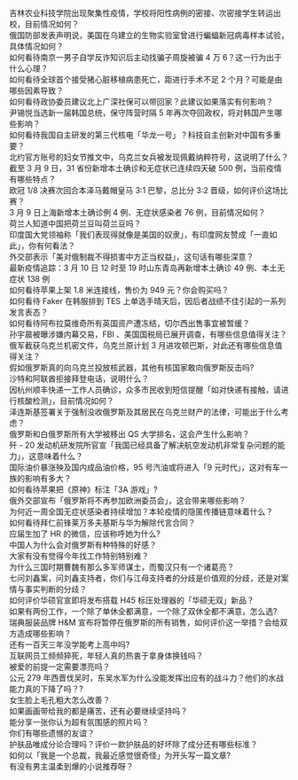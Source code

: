 吉林农业科技学院出现聚集性疫情，学校将阳性病例的密接、次密接学生转运出校，目前情况如何？  
俄国防部发表声明说，美国在乌建立的生物实验室曾进行蝙蝠新冠病毒样本试验，具体情况如何？  
如何看待南京一男子自学反诈知识后主动找骗子周旋被骗 4 万 6？这一行为出于什么心理？  
如何看待全球首个接受猪心脏移植病患死亡，距进行手术不足 2 个月？可能是由哪些因素导致？  
如何看待政协委员建议北上广深社保可以带回家？此建议如果落实有何影响？  
尹锡悦当选新一届韩国总统，保守阵营时隔 5 年再次夺回政权，将对韩国产生哪些影响？  
如何看待我国自主研发的第三代核电「华龙一号」？科技自主创新对中国有多重要？  
北约官方账号的妇女节推文中，乌克兰女兵被发现佩戴纳粹符号，这说明了什么？  
截至 3 月 9 日，31 省份新增本土确诊和无症状已连续四天破 500 例，当前疫情有哪些特点？  
欧冠 1/8 决赛次回合本泽马戴帽皇马 3:1 巴黎，总比分 3:2 晋级，如何评价这场比赛？  
3 月 9 日上海新增本土确诊例 4 例、无症状感染者 76 例，目前情况如何？  
荷兰人知道中国把荷兰豆叫荷兰豆吗？  
印度国大党领袖称「我们表现得就像是美国的奴隶」，有印度网友赞成「一直如此」，你有何看法？  
外交部表示「美对俄制裁不得损害中方正当权益」，这句话有哪些深意？  
最新疫情追踪：3 月 10 日 12 时至 19 时山东青岛再新增本土确诊 49 例、本土无症状 138 例  
如何看待苹果上架 1.8 米连接线，售价为 949 元？你会购买吗？  
如何看待 Faker 在韩服排到 TES 上单选手晴天后，因后者战绩不佳引起的一系列发言表态？  
如何看待阿布拉莫维奇所有英国资产遭冻结，切尔西出售事宜被暂缓？  
孙宇晨被曝涉嫌内幕交易，FBI 、美国国税局已展开调查，有哪些信息值得关注？  
俄军截获乌克兰机密文件，乌克兰原计划 3 月进攻顿巴斯，对此还有哪些信息值得关注？  
假如俄罗斯真的向乌克兰投放核武器，其他有核国家敢向俄罗斯反击吗?  
沙特和阿联酋拒接拜登电话，说明什么？  
因杭州顺丰快递一工作人员确诊，众多市民收到短信提醒「如对快递有接触，请进行核酸检测」，目前情况如何？  
泽连斯基签署关于强制没收俄罗斯及其居民在乌克兰财产的法律，可能出于什么考虑？  
俄罗斯和白俄罗斯所有大学被移出 QS 大学排名，这会产生什么影响？  
歼 - 20 发动机研发院所官宣「我国已经具备了解决航空发动机非常复杂问题的能力」，这意味着什么？  
国际油价暴涨殃及国内成品油价格，95 号汽油或将进入「9 元时代」，这对有车一族的影响有多大？  
如何看待苹果把《原神》标注「3A 游戏」?  
俄外交部宣布「俄罗斯将不再参加欧洲委员会」，这会带来哪些影响？  
为何近一周全国无症状感染者持续增加？本轮疫情的隐匿传播链意味着什么？  
如何看待拜仁前锋莱万多夫基斯与华为解除代言合同？  
应届生加了 HR 的微信，应该称呼她为什么?  
中国人为什么会对俄罗斯有种特殊的好感？  
大家有没有觉得今年找工作特别特别难？  
为什么三国时期曹魏有那么多军师谋士，而蜀汉只有一个诸葛亮？  
七问刘鑫案，问刘鑫支持者，你们与江母支持者的分歧是价值观的分歧，还是对案情与事实判断的分歧？  
如何评价华硕官宣即将发布搭载 H45 标压处理器的「华硕无双」新品？  
如果有两份工作，一个除了单休全都满意，一个除了双休全都不满意，怎么选?  
瑞典服装品牌 H&M 宣布将暂停在俄罗斯的所有销售，如何评价这一举措？会给双方造成哪些影响？  
还有一百天三年没学能考上高中吗?  
互联网员工频频猝死，年轻人真的热衷于拿身体换钱吗？  
被爱的前提一定需要漂亮吗？  
公元 279 年西晋伐吴时，东吴水军为什么没能发挥出应有的战斗力？他们的水战能力真的下降了吗？?  
女生脸上毛孔粗大怎么改善？  
如果画画带给我的都是痛苦，还有必要继续坚持吗？  
能分享一张你认为超有氛围感的照片吗？  
你们有哪些遗憾的友谊？  
护肤品唯成分论合理吗？评价一款护肤品的好坏除了成分还有哪些标准？  
如何以「我是一个总裁，我最近感觉很奇怪」为开头写一篇文章?  
有没有男主温柔到爆的小说推荐呀？  
